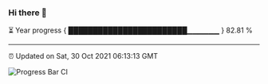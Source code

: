 ### Hi there 👋

⏳ Year progress { ████████████████████████▁▁▁▁▁▁ } 82.81 %

---

⏰ Updated on Sat, 30 Oct 2021 06:13:13 GMT

![Progress Bar CI](https://github.com/liununu/liununu/workflows/Progress%20Bar%20CI/badge.svg)
